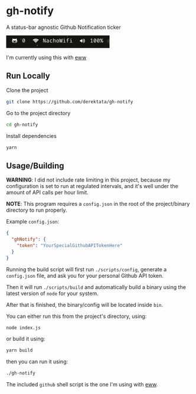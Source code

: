 # gh-notify

A status-bar agnostic Github Notification ticker

![gh-notify](./_examples/gh-notify.png)

I'm currently using this with [eww]


## Run Locally

Clone the project
```bash
git clone https://github.com/derektata/gh-notify
```

Go to the project directory
```bash
cd gh-notify
```

Install dependencies
```bash
yarn
```

## Usage/Building

**WARNING**: I did not include rate limiting in this project, because my configuration is set to run at regulated intervals, and it's well under the amount of API calls per hour limit.

**NOTE**: This program requires a `config.json` in the root of the project/binary directory to run properly.

Example `config.json`:
```json
{
  "ghNotify": {
    "token": "YourSpecialGithubAPITokenHere"
  }
}
```

Running the build script will first run `./scripts/config`, generate a `config.json` file, and ask you for your personal Github API token.

Then it will run `./scripts/build` and automatically build a binary using the latest version of `node` for your system.

After that is finished, the binary/config will be located inside `bin`.

You can either run this from the project's directory, using:

```bash
node index.js
```

or build it using:

```bash
yarn build
```

then you can run it using:

```bash
./gh-notify
```

The included `github` shell script is the one I'm using with [eww].

[eww]:https://github.com/elkowar/eww
